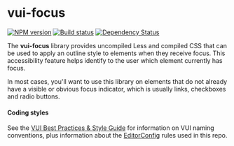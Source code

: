 # vui-focus
[![NPM version][npm-image]][npm-url]
[![Build status][ci-image]][ci-url]
[![Dependency Status][dependencies-image]][dependencies-url]

The **vui-focus** library provides uncompiled Less and compiled CSS that can be used to apply an outline style to elements when they receive focus. This accessibility feature helps identify to the user which element currently has focus.

In most cases, you'll want to use this library on elements that do not already have a visible or obvious focus indicator, which is usually links, checkboxes and radio buttons.

#### Coding styles
See the [VUI Best Practices & Style Guide](https://github.com/Brightspace/valence-ui-docs/wiki/Best-Practices-&-Style-Guide) for information on VUI naming conventions, plus information about the [EditorConfig](http://editorconfig.org) rules used in this repo.

[npm-url]: https://www.npmjs.org/package/vui-focus
[npm-image]: https://img.shields.io/npm/v/vui-focus.svg
[ci-url]: https://travis-ci.org/Brightspace/valence-ui-focus
[ci-image]: https://travis-ci.org/Brightspace/valence-ui-focus.svg?branch=master
[dependencies-url]: https://david-dm.org/brightspace/valence-ui-focus
[dependencies-image]: https://img.shields.io/david/Brightspace/valence-ui-focus.svg
